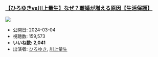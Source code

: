 ### [【ひろゆきvs川上量生】なぜ？離婚が増える原因【生活保護】](https://www.youtube.com/watch?v=p_ueXvOizys)
[![](https://img.youtube.com/vi/p_ueXvOizys/sddefault.jpg)](https://www.youtube.com/watch?v=p_ueXvOizys)
-   公開日: 2024-03-04
-   視聴数: 159,573
-   **いいね数: 2,041**
-   出演者: [ひろゆき](/rehacq_fan/people/ひろゆき "wikilink"), [川上量生](/rehacq_fan/people/川上量生 "wikilink")
